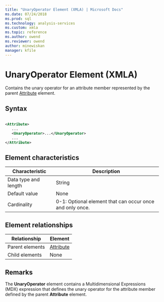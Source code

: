 ```yaml
---
title: "UnaryOperator Element (XMLA) | Microsoft Docs"
ms.date: 07/24/2018
ms.prod: sql
ms.technology: analysis-services
ms.custom: xmla
ms.topic: reference
ms.author: owend
ms.reviewer: owend
author: minewiskan
manager: kfile
---
```

# UnaryOperator Element (XMLA)

  Contains the unary operator for an attribute member represented by the parent [Attribute](../xml-elements-properties/attribute-element-xmla.md) element.  
  
## Syntax  
  
```xml  
  
<Attribute>  
   ...  
   <UnaryOperator>...</UnaryOperator>  
   ...  
</Attribute>  
```  
  
## Element characteristics  
  
|Characteristic|Description|  
|--------------------|-----------------|  
|Data type and length|String|  
|Default value|None|  
|Cardinality|0-1: Optional element that can occur once and only once.|  
  
## Element relationships  
  
|Relationship|Element|  
|------------------|-------------|  
|Parent elements|[Attribute](../xml-elements-properties/attribute-element-xmla.md)|  
|Child elements|None|  
  
## Remarks  
 The **UnaryOperator** element contains a Multidimensional Expressions (MDX) expression that defines the unary operator for the attribute member defined by the parent **Attribute** element.  
